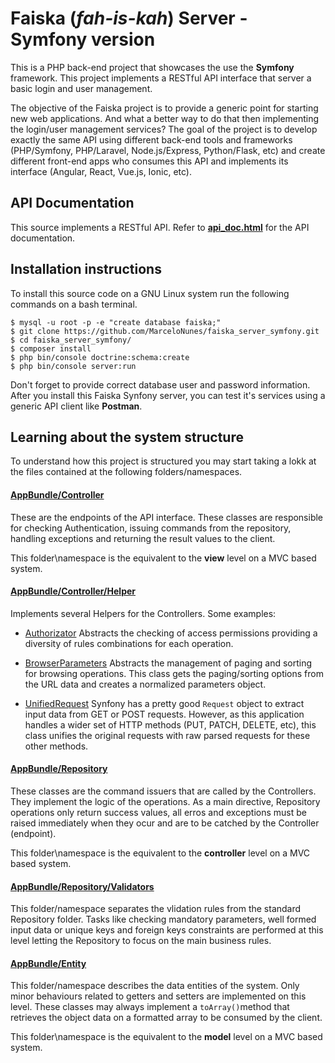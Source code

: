 **Faiska** (*fah-is-kah*) Server - Symfony version
==============================================

This is a PHP back-end project that showcases the use the **Symfony** framework. This project implements a RESTful API interface that server a basic login and user management. 

The objective of the Faiska project is to provide a generic point for  starting new web applications. And what a better way to do that then implementing the login/user management services? The goal of the project is to develop exactly the same API using different back-end tools and frameworks (PHP/Symfony, PHP/Laravel, Node.js/Express, Python/Flask, etc) and create different front-end apps who consumes this API and implements its interface (Angular, React, Vue.js, Ionic, etc).

## API Documentation

This source implements a RESTful API. Refer to  **[api_doc.html](http://htmlpreview.github.io/?https://github.com/MarceloNunes/faiska_server_symfony/blob/master/api_doc.html)** for the API documentation.

## Installation instructions

To install this source code on a GNU Linux system run the following commands on a bash terminal.

```
$ mysql -u root -p -e "create database faiska;"
$ git clone https://github.com/MarceloNunes/faiska_server_symfony.git
$ cd faiska_server_symfony/
$ composer install
$ php bin/console doctrine:schema:create
$ php bin/console server:run
```

Don't forget to provide correct database user and password information. After you install this Faiska Synfony server, you can test it's services using a generic API client like **Postman**.

## Learning about the system structure

To understand how this project is structured you may start taking a lokk at the files contained at the following folders/namespaces.

#### [AppBundle/Controller](https://github.com/MarceloNunes/faiska_server_symfony/tree/master/src/AppBundle/Controller)

These are the endpoints of the API interface. These classes are responsible for checking Authentication, issuing commands from the repository, handling exceptions and returning the result values to the client. 

This folder\namespace is the equivalent to the **view** level on a MVC based system.

#### [AppBundle/Controller/Helper](https://github.com/MarceloNunes/faiska_server_symfony/tree/master/src/AppBundle/Controller/Helper)

Implements several Helpers for the Controllers. Some examples:

+ [Authorizator](https://github.com/MarceloNunes/faiska_server_symfony/blob/master/src/AppBundle/Controller/Helper/Authorizator.php) Abstracts the checking of access permissions providing a diversity of rules combinations for each operation. 

+ [BrowserParameters](https://github.com/MarceloNunes/faiska_server_symfony/blob/master/src/AppBundle/Controller/Helper/BrowserParameters.php) Abstracts the management of paging  and sorting for browsing operations. This class gets the paging/sorting options from the URL data and creates a normalized parameters object.

+ [UnifiedRequest](https://github.com/MarceloNunes/faiska_server_symfony/blob/master/src/AppBundle/Controller/Helper/UnifiedRequest.php) Synfony has a pretty good `Request` object to extract input data from GET or POST requests. However, as this application handles a wider set of HTTP methods (PUT, PATCH, DELETE, etc), this class unifies the original requests with raw parsed requests for these other methods. 

#### [AppBundle/Repository](https://github.com/MarceloNunes/faiska_server_symfony/tree/master/src/AppBundle/Repository)

These classes are the command issuers that are called by the Controllers. They implement the logic of the operations. As a main directive, Repository operations only return success values, all erros and exceptions must be raised immediately when they ocur and are to be catched by the Controller (endpoint). 

This folder\namespace is the equivalent to the **controller** level on a MVC based system.

#### [AppBundle/Repository/Validators](https://github.com/MarceloNunes/faiska_server_symfony/tree/master/src/AppBundle/Repository/Validators)

This folder/namespace separates the vlidation rules from the standard Repository folder. Tasks like checking mandatory parameters, well formed input data or unique keys and foreign keys constraints are performed at this level letting the Repository to focus on the main business rules. 

#### [AppBundle/Entity](https://github.com/MarceloNunes/faiska_server_symfony/tree/master/src/AppBundle/Entity)

This folder/namespace describes the data entities of the system. Only minor behaviours related to getters and setters are implemented on this level. These classes may always implement a `toArray()`method that retrieves the object data on a formatted array to be consumed by the client.

This folder\namespace is the equivalent to the **model** level on a MVC based system.

